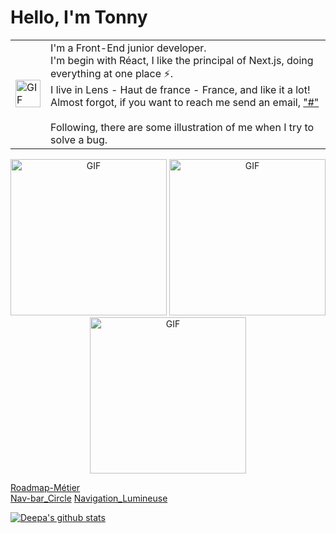 # Hello, I'm Tonny

<table>
  <tr>
    <td>
      <img width="100%" alt="GIF" src="https://i.giphy.com/media/v1.Y2lkPTc5MGI3NjExcDV1ZGllbnRhNXJydHE2ZzRlampqNHhldnFobmZ1NW5ia21jZW15eiZlcD12MV9pbnRlcm5hbF9naWZfYnlfaWQmY3Q9Zw/VbnUQpnihPSIgIXuZv/giphy.gif"/>
    </td>
    <td>
      I'm a Front-End junior developer.<br/>
      I'm  begin with Réact, I like the principal of Next.js, doing everything at one place ⚡️.<br/>
      I live in Lens - Haut de france - France, and like it a lot!<br/>
      Almost forgot, if you want to reach me send an email,
      <a href="mailto:"#"?subject=Bonjour!">
       "#"
      </a>
      <br/><br/>
      Following, there are some illustration of me when I try to solve a bug.
    </td>
  </tr>
</table>


<p align="center">
<img height="250px" alt="GIF" src="https://i.giphy.com/media/v1.Y2lkPTc5MGI3NjExNGYyanp2dmZhZHU4cmp4dTZ5ZGRpYTM5ZWNxZHV2MWkwOWJqM2ltMCZlcD12MV9pbnRlcm5hbF9naWZfYnlfaWQmY3Q9Zw/8vQSQ3cNXuDGo/giphy.gif"/>
<img height="250px" alt="GIF" src="https://i.giphy.com/media/v1.Y2lkPTc5MGI3NjExY3l3MXdqZWI2czM0M2o4NDdhcnhwdWdhc3psbGVuYWxsOW4wMmY4OCZlcD12MV9pbnRlcm5hbF9naWZfYnlfaWQmY3Q9Zw/tBxyh2hbwMiqc/giphy.gif"/>
<img height="250px" alt="GIF" src="https://i.giphy.com/media/v1.Y2lkPTc5MGI3NjExdHphbWNrd2ZraXoxcndienl3ajhiMTljOHVucnBsZ3lud2xvYnNodiZlcD12MV9pbnRlcm5hbF9naWZfYnlfaWQmY3Q9Zw/Md4xQfuJeTtx6/giphy.g(if"/>
</p>

[Roadmap-Métier](https://tonny654.github.io/Roadmap-M-tier-D-veloppeur/)<br>  [Nav-bar_Circle](https://tonny654.github.io/Nav-bar-Circulaire/)
[Navigation_Lumineuse](https://tonny654.github.io/Navigation_Lumineuse/)


[![Deepa's github stats](https://github-readme-stats.vercel.app/api?username=Tonny654)](https://github.com/Tonny654)
